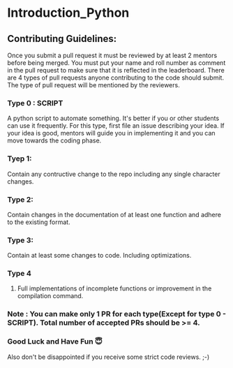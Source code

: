 # Introduction_Python


## Contributing Guidelines:
Once you submit a pull request it must be reviewed by at least 2 mentors before being merged.
You must put your name and roll number as comment in the pull request to make sure that it is reflected in the leaderboard.
There are 4 types of pull requests anyone contributing to the code should submit.
The type of pull request will be mentioned by the reviewers.


### Type 0 : SCRIPT
A python script to automate something. It's better if you or other students can use it frequently.
For this type, first file an issue describing your idea. If your idea is good, mentors will guide you in implementing it and you can move towards the coding phase. 

### Tyep 1:

Contain any contructive change to the repo including any single character changes.

### Type 2:

Contain changes in the documentation of at least one function and adhere to the existing format.

### Type 3:

Contain at least some changes to code. Including optimizations.

### Type 4

1. Full implementations of incomplete functions or improvement in the compilation command.

### Note : You can make only 1 PR for each type(Except for type 0 - SCRIPT). Total number of accepted PRs should be >= 4.

### Good Luck and Have Fun  😇

Also don't be disappointed if you receive some strict code reviews. ;-)
